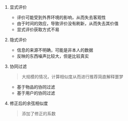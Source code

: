 
1. 显式评价
    
    - 评价可能受到外界环境的影响，从而失去客观性
    - 由于时间的效应，导致评价没有刷新，从而失去其价值
    - 显式评价获取方式不易


2. 隐式评价

    - 信息的来源不明确，可能是非本人的数据
    - 反映的东西噪声比较大，但是比较真实

3. 协同过滤
    
    > 大规模的情况，计算相似度从而进行推荐简直解释噩梦

    - 基于物品的协同过滤
    - 基于用户的协同过滤

4. 修正后的余弦相似度

    > 添加了修正的系数